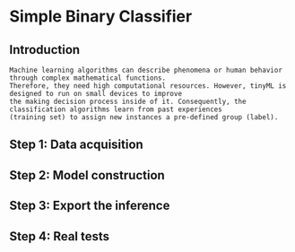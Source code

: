 # Simple Binary Classifier #

## Introduction ##
```
Machine learning algorithms can describe phenomena or human behavior through complex mathematical functions.
Therefore, they need high computational resources. However, tinyML is designed to run on small devices to improve 
the making decision process inside of it. Consequently, the classification algorithms learn from past experiences 
(training set) to assign new instances a pre-defined group (label). 
```
## Step 1: Data acquisition ##
## Step 2: Model construction ##
## Step 3: Export the inference ## 
## Step 4: Real tests ## 

